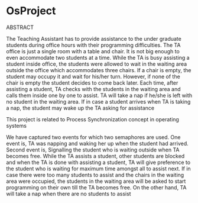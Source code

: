 # OsProject

ABSTRACT 

The Teaching Assistant has to provide assistance to the under graduate students during office hours with their programming difficulties. The TA office is just a single room with a table and chair. It is not big enough to even accommodate two students at a time. While the TA is busy assisting a student inside office, the students were allowed to wait in the waiting area outside the office which accommodates three chairs. If a chair is empty, the student may occupy it and wait for his/her turn. However, if none of the chair is empty the student decides to come back later. Each time, after assisting a student, TA checks with the students in the waiting area and calls them inside one by one to assist. TA will take a nap if he/she is left with no student in the waiting area. If in case a student arrives when TA is taking a nap, the student may wake up the TA asking for assistance

This project is related to Process Synchronization concept in operating systems

We have captured two events for which two semaphores are used. One event is, TA was napping and waking her up when the student had arrived. Second event is, Signalling the student who is waiting outside when TA becomes free. While the TA assists a student, other students are blocked and when the TA is done with assisting a student, TA will give preference to the student who is waiting for maximum time amongst all to assist next. If in case there were too many students to assist and the chairs in the waiting area were occupied, the students in the waiting area will be asked to start programming on their own till the TA becomes free. On the other hand, TA will take a nap when there are no students to assist

